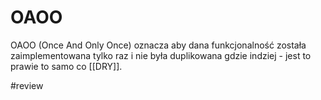 # OAOO

OAOO (Once And Only Once) oznacza aby dana funkcjonalność została zaimplementowana tylko raz i nie była duplikowana gdzie indziej - jest to prawie to samo co [[DRY]].

#review